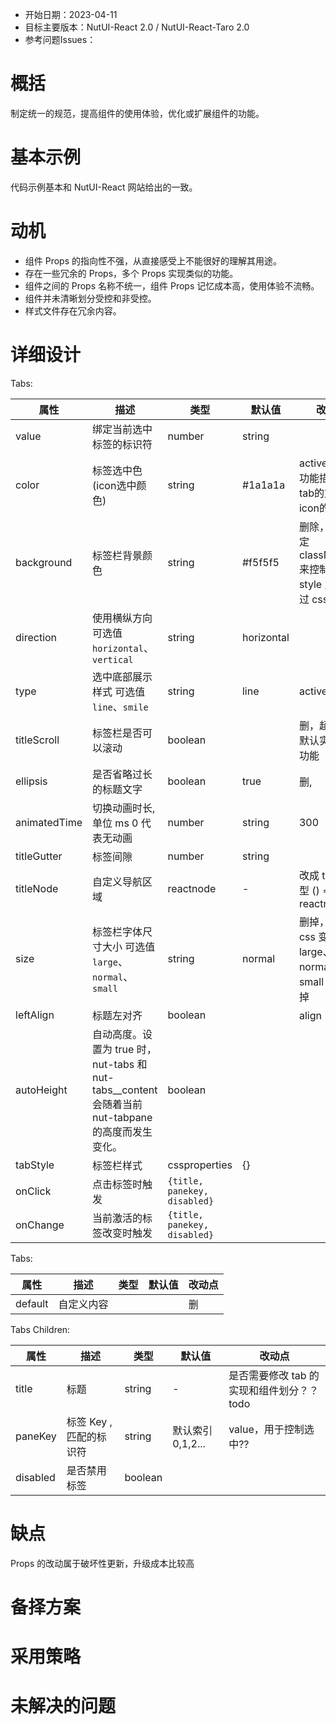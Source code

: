 - 开始日期：2023-04-11
- 目标主要版本：NutUI-React 2.0 / NutUI-React-Taro 2.0
- 参考问题Issues：

# 概括

制定统一的规范，提高组件的使用体验，优化或扩展组件的功能。


# 基本示例

代码示例基本和 NutUI-React 网站给出的一致。


# 动机

- 组件 Props 的指向性不强，从直接感受上不能很好的理解其用途。
- 存在一些冗余的 Props，多个 Props 实现类似的功能。
- 组件之间的 Props 名称不统一，组件 Props 记忆成本高，使用体验不流畅。
- 组件并未清晰划分受控和非受控。
- 样式文件存在冗余内容。


# 详细设计


Tabs:

| 属性 | 描述 | 类型 | 默认值 | 改动点 |
| --- | --- | --- | --- | --- |
| value | 绑定当前选中标签的标识符 | number | string |  | 增加受控处理和非受控处理  非受控处理的名字使用 defaultValue |
| color | 标签选中色(icon选中颜色) | string | #1a1a1a | activeColor，功能描述：改tab的文字和icon的颜色 |
| background | 标签栏背景颜色 | string | #f5f5f5 | 删除，通过自定 className 来控制。增加 style 支持  通过 css 变量 |
| direction | 使用横纵方向 可选值 `horizontal`、`vertical` | string | horizontal |  |
| type | 选中底部展示样式 可选值 `line`、`smile` | string | line | activeType |
| titleScroll | 标签栏是否可以滚动 | boolean |  | 删，超过宽度默认实现滚动功能 |
| ellipsis | 是否省略过长的标题文字 | boolean | true | 删, |
| animatedTime | 切换动画时长,单位 ms 0 代表无动画 | number | string | 300 | 改成 css 变量  改名字 duration |
| titleGutter | 标签间隙 | number | string |  | 改成 css 变量 |
| titleNode | 自定义导航区域 | reactnode | - | 改成 title，类型 () => reactnode |
| size | 标签栏字体尺寸大小 可选值 `large`、`normal`、`small` | string | normal | 删掉，改成 css 变量，把 large、normal、 small class删掉 |
| leftAlign | 标题左对齐 | boolean |  | align ？？ |
| autoHeight | 自动高度。设置为 true 时，nut-tabs 和 nut-tabs__content 会随着当前 nut-tabpane 的高度而发生变化。 | boolean |  |  |
| tabStyle | 标签栏样式 | cssproperties | {} |  |
| onClick | 点击标签时触发 | `{title, panekey, disabled}` |  |  |
| onChange | 当前激活的标签改变时触发 | `{title, panekey, disabled}` |  |  |

Tabs:
    
| 属性 | 描述 | 类型 | 默认值 | 改动点 |
| --- | --- | --- | --- | --- |
| default | 自定义内容 |  |  | 删 |

Tabs Children:
    
| 属性 | 描述 | 类型 | 默认值 | 改动点 |
| --- | --- | --- | --- | --- |
| title | 标题 | string | - | 是否需要修改 tab 的实现和组件划分？？ todo |
| paneKey | 标签 Key , 匹配的标识符 | string | 默认索引0,1,2... | value，用于控制选中?? |
| disabled | 是否禁用标签 | boolean |  |  |


# 缺点

Props 的改动属于破坏性更新，升级成本比较高

# 备择方案


# 采用策略


# 未解决的问题


